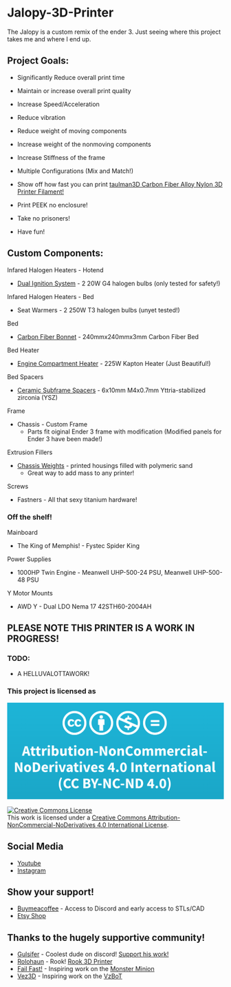 # Jalopy-3D-Printer
The Jalopy is a custom remix of the ender 3. Just seeing where this project takes me and where I end up.

## Project Goals:

- Significantly Reduce overall print time

- Maintain or increase overall print quality

- Increase Speed/Acceleration

- Reduce vibration

- Reduce weight of moving components

- Increase weight of the nonmoving components

- Increase Stiffness of the frame

- Multiple Configurations (Mix and Match!)

- Show off how fast you can print [taulman3D Carbon Fiber Alloy Nylon 3D Printer Filament!](https://taulman3d.com/carbonfiberalloynylonfilament.html)

- Print PEEK no enclosure!

- Take no prisoners!

- Have fun!



## Custom Components:

Infared Halogen Heaters - Hotend
- [Dual Ignition System](https://github.com/Leviathan3DPrinting/Dual-Ignition-System) - 2 20W G4 halogen bulbs (only tested for safety!)

Infared Halogen Heaters - Bed
- Seat Warmers - 2 250W T3 halogen bulbs (unyet tested!)

Bed
- [Carbon Fiber Bonnet](https://github.com/Leviathan3DPrinting/Jalopy-3D-Printer/tree/ad34be1e4e56d2a3a7dab663aaee73733993598e/Custom%20High%20Performance%20Parts/Carbon%20Fiber%20Bonnet) - 240mmx240mmx3mm Carbon Fiber Bed

Bed Heater
- [Engine Compartment Heater](https://github.com/Leviathan3DPrinting/Jalopy-3D-Printer/blob/ad34be1e4e56d2a3a7dab663aaee73733993598e/Custom%20High%20Performance%20Parts/Engine%20Compartment%20Heater) - 225W Kapton Heater (Just Beautiful!)

Bed Spacers
- [Ceramic Subframe Spacers](https://github.com/Leviathan3DPrinting/Jalopy-3D-Printer/tree/main/Custom%20High%20Performance%20Parts/Caeramic%20Subframe%20Spacers) - 6x10mm M4x0.7mm Yttria-stabilized zirconia (YSZ)

Frame
- Chassis - Custom Frame
  - Parts fit oiginal Ender 3 frame with modification (Modified panels for Ender 3 have been made!)

Extrusion Fillers
- [Chassis Weights](https://github.com/Leviathan3DPrinting/Jalopy-3D-Printer/tree/main/Custom%20High%20Performance%20Parts/Chassis%20Weights) - printed housings filled with polymeric sand
  - Great way to add mass to any printer!

Screws
- Fastners - All that sexy titanium hardware!



### Off the shelf!

Mainboard
- The King of Memphis! - Fystec Spider King

Power Supplies
- 1000HP Twin Engine - Meanwell UHP-500-24 PSU, Meanwell UHP-500-48 PSU

Y Motor Mounts
- AWD Y - Dual LDO Nema 17 42STH60-2004AH

## PLEASE NOTE THIS PRINTER IS A WORK IN PROGRESS!

### TODO:
- A HELLUVALOTTAWORK!

### This project is licensed as
![image of license](https://github.com/Leviathan3DPrinting/Jalopy-3D-Printer/blob/3c9b3dcbf7b711fca9938695c092bdc71c62a8bb/LICENSE.png)

<a rel="license" href="http://creativecommons.org/licenses/by-nc-nd/4.0/"><img alt="Creative Commons License" style="border-width:0" src="https://i.creativecommons.org/l/by-nc-nd/4.0/88x31.png" /></a><br />This work is licensed under a <a rel="license" href="http://creativecommons.org/licenses/by-nc-nd/4.0/">Creative Commons Attribution-NonCommercial-NoDerivatives 4.0 International License</a>.

## Social Media
- [Youtube](https://www.youtube.com/@HoodPlastics)
- [Instagram](https://www.instagram.com/leviathan3dprinting)

## Show your support!
- [Buymeacoffee](https://www.buymeacoffee.com/Leviathan3D) - Access to Discord and early access to STLs/CAD
- [Etsy Shop](https://www.etsy.com/shop/Leviathan3DPrinting?ref=simple-shop-header-name&listing_id=1351359610)

## Thanks to the hugely supportive community!
- [Gulsifer](https://www.youtube.com/@Gulsifer) - Coolest dude on discord! [Support his work!](https://github.com/Gulsifer/Rook-3D-Printer-ROD-MOD)
- [Rolohaun](https://www.youtube.com/@Rolohaun) - Rook! [Rook 3D Printer](https://github.com/rolohaun/Rook)
- [Fail Fast!](https://www.youtube.com/@fail_fast) - Inspiring work on the [Monster Minion](https://discord.gg/9k7m44vcqj) 
- [Vez3D](https://www.youtube.com/@Vez3D) - Inspiring work on the [VzBoT](https://github.com/VzBoT3D)